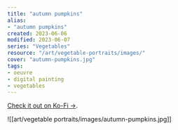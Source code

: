 ```yaml
---
title: "autumn pumpkins"
alias:
- "autumn pumpkins"
created: 2023-06-06
modified: 2023-06-07
series: "Vegetables"
resource: "/art/vegetable-portraits/images/"
cover: "autumn-pumpkins.jpg"
tags:
- oeuvre
- digital painting
- vegetables
---
```


[Check it out on Ko-Fi →](https://ko-fi.com/i/IF1F6LYK3N).

![[art/vegetable portraits/images/autumn-pumpkins.jpg]]